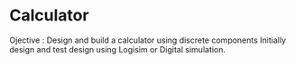 # Calculator
Ojective : Design and build a calculator using discrete components
Initially design and test design using Logisim or Digital simulation.
